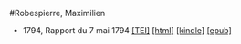 #Robespierre, Maximilien

* 1794, Rapport du 7 mai 1794  <a class="file tei" href="https://hurlus.github.io/tei/robespierre1794_rapport.xml">[TEI]</a>  <a class="file html" href="https://hurlus.github.io/robespierre/robespierre1794_rapport.html">[html]</a>  <a class="file mobi" href="https://hurlus.github.io/robespierre/robespierre1794_rapport.mobi">[kindle]</a>  <a class="file epub" href="https://hurlus.github.io/robespierre/robespierre1794_rapport.epub">[epub]</a> 
